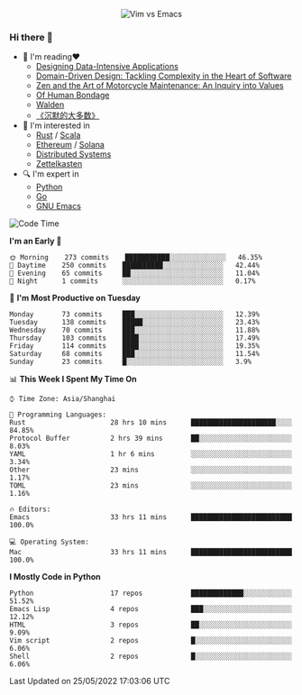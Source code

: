<p align="center">
    <img src="https://gist.githubusercontent.com/coldnight/e696baffb094e71c96cb302118878eae/raw/40ea5053a6f66cc65f90f437e4173497da225958/banner.gif" alt="Vim vs Emacs" />
</p>

### Hi there 👋

- 📖 I'm reading❤️
    + [Designing Data-Intensive Applications](https://www.oreilly.com/library/view/designing-data-intensive-applications/9781491903063/)
    + [Domain-Driven Design: Tackling Complexity in the Heart of Software](https://www.dddcommunity.org/book/evans_2003/)
    + [Zen and the Art of Motorcycle Maintenance: An Inquiry into Values](https://en.wikipedia.org/wiki/Zen_and_the_Art_of_Motorcycle_Maintenance)
    + [Of Human Bondage](https://en.wikipedia.org/wiki/Of_Human_Bondage)
    + [Walden](https://en.wikipedia.org/wiki/Walden)
    + [《沉默的大多数》](https://en.wikipedia.org/wiki/Silent_majority)
- 🌱 I'm interested in
    + [Rust](https://www.rust-lang.org/) / [Scala](https://www.scala-lang.org/)
    + [Ethereum](https://ethereum.org/en/) / [Solana](https://solana.com/)
	+ [Distributed Systems](https://www.linuxzen.com/notes/topics/20200320174417_%E5%88%86%E5%B8%83%E5%BC%8F/)
	+ [Zettelkasten](https://www.linuxzen.com/notes/notes/20220120080920-slip_box/)
- 🔍 I'm expert in
    + [Python](https://www.python.org/)
    + [Go](https://go.dev/)
    + [GNU Emacs](https://www.gnu.org/software/emacs/)

<!--START_SECTION:waka-->
![Code Time](http://img.shields.io/badge/Code%20Time-0%20secs-blue)

**I'm an Early 🐤** 

```text
🌞 Morning    273 commits    ███████████░░░░░░░░░░░░░░   46.35% 
🌆 Daytime    250 commits    ██████████░░░░░░░░░░░░░░░   42.44% 
🌃 Evening    65 commits     ██░░░░░░░░░░░░░░░░░░░░░░░   11.04% 
🌙 Night      1 commits      ░░░░░░░░░░░░░░░░░░░░░░░░░   0.17%

```
📅 **I'm Most Productive on Tuesday** 

```text
Monday       73 commits     ███░░░░░░░░░░░░░░░░░░░░░░   12.39% 
Tuesday      138 commits    █████░░░░░░░░░░░░░░░░░░░░   23.43% 
Wednesday    70 commits     ███░░░░░░░░░░░░░░░░░░░░░░   11.88% 
Thursday     103 commits    ████░░░░░░░░░░░░░░░░░░░░░   17.49% 
Friday       114 commits    ████░░░░░░░░░░░░░░░░░░░░░   19.35% 
Saturday     68 commits     ███░░░░░░░░░░░░░░░░░░░░░░   11.54% 
Sunday       23 commits     █░░░░░░░░░░░░░░░░░░░░░░░░   3.9%

```


📊 **This Week I Spent My Time On** 

```text
⌚︎ Time Zone: Asia/Shanghai

💬 Programming Languages: 
Rust                     28 hrs 10 mins      █████████████████████░░░░   84.85% 
Protocol Buffer          2 hrs 39 mins       ██░░░░░░░░░░░░░░░░░░░░░░░   8.03% 
YAML                     1 hr 6 mins         ░░░░░░░░░░░░░░░░░░░░░░░░░   3.34% 
Other                    23 mins             ░░░░░░░░░░░░░░░░░░░░░░░░░   1.17% 
TOML                     23 mins             ░░░░░░░░░░░░░░░░░░░░░░░░░   1.16%

🔥 Editors: 
Emacs                    33 hrs 11 mins      █████████████████████████   100.0%

💻 Operating System: 
Mac                      33 hrs 11 mins      █████████████████████████   100.0%

```

**I Mostly Code in Python** 

```text
Python                   17 repos            █████████████░░░░░░░░░░░░   51.52% 
Emacs Lisp               4 repos             ███░░░░░░░░░░░░░░░░░░░░░░   12.12% 
HTML                     3 repos             ██░░░░░░░░░░░░░░░░░░░░░░░   9.09% 
Vim script               2 repos             █░░░░░░░░░░░░░░░░░░░░░░░░   6.06% 
Shell                    2 repos             █░░░░░░░░░░░░░░░░░░░░░░░░   6.06%

```



 Last Updated on 25/05/2022 17:03:06 UTC
<!--END_SECTION:waka-->
